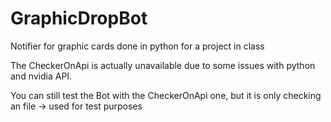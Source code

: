 # GraphicDropBot
Notifier for graphic cards done in python for a project in class

The CheckerOnApi is actually unavailable due to some issues with python and nvidia API.

You can still test the Bot with the CheckerOnApi one, but it is only checking an file -> used for test purposes
